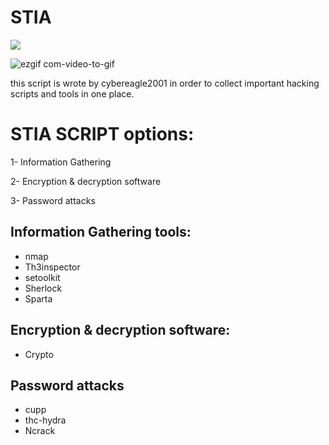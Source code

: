# STIA

  <a target="_blank" href="LICENSE" title="License: MIT"><img src="https://img.shields.io/badge/License-MIT-blue.svg"></a>


![ezgif com-video-to-gif](https://user-images.githubusercontent.com/63789665/80873462-37fddd80-8ca8-11ea-9255-b12bff7167bb.gif)

this script is wrote by cybereagle2001 in order to collect important hacking scripts and tools in one place.
# STIA SCRIPT options: 
1- Information Gathering

2- Encryption & decryption software

3- Password attacks

## Information Gathering tools:

* nmap
* Th3inspector
* setoolkit
* Sherlock
* Sparta

## Encryption & decryption software:

* Crypto

## Password attacks

* cupp
* thc-hydra
* Ncrack
